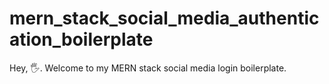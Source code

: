 # mern_stack_social_media_authentication_boilerplate

<p>Hey, 🖐. Welcome to my MERN stack social media login boilerplate. </p>
<p></p>
